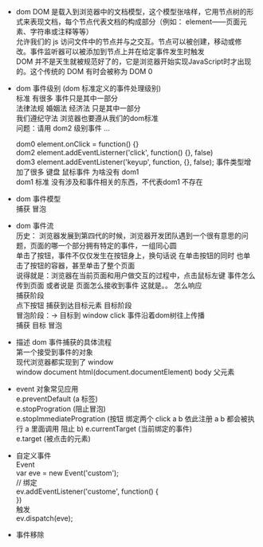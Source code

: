 - dom
  DOM 是载入到浏览器中的文档模型，这个模型张啥样，它用节点树的形式来表现文档，每个节点代表文档的构成部分（例如： element——页面元素、字符串或注释等等）   
  允许我们的 js 访问文件中的节点并与之交互。节点可以被创建，移动或修改。事件监听器可以被添加到节点上并在给定事件发生时触发   
  DOM 并不是天生就被规范好了的，它是浏览器开始实现JavaScript时才出现的。这个传统的 DOM 有时会被称为 DOM 0   
- dom 事件级别 (dom 标准定义的事件处理级别)   
  标准 有很多 事件只是其中一部分     
  法律法规 婚姻法 经济法 只是其中一部分   
  我们遵纪守法 浏览器也要遵从我们的dom标准   
  问题：请用 dom2 级别事件 ...   

  dom0 element.onClick = function() {}   
  dom2 element.addEventListerner('click', function() {},   false)   
  dom3 element.addEventListener('keyup', function, {}, false); 事件类型增加了很多 键盘 鼠标事件
  为啥没有 dom1   
  dom1 标准 没有涉及和事件相关的东西，不代表dom1 不存在   
- dom 事件模型   
  捕获 冒泡   
- dom 事件流   
  历史： 浏览器发展到第四代的时候，浏览器开发团队遇到一个很有意思的问题，页面的哪一个部分拥有特定的事件，一组同心圆   
  单击了按钮，事件不仅仅发生在按钮身上，换句话说 在单击按钮的同时 也单击了按钮的容器，甚至单击了整个页面   
  说得就是：浏览器在当前页面和用户做交互的过程中，点击鼠标左键 事件怎么传到页面 或者说是 页面怎么接收到事件 这就是。。 怎么响应   
  捕获阶段   
  点下按钮 捕获到达目标元素 目标阶段   
  冒泡阶段：-> 目标到 window click 事件沿着dom树往上传播  
  捕获 目标 冒泡   
- 描述 dom 事件捕获的具体流程   
  第一个接受到事件的对象   
  现代浏览器都实现到了 window   
  window document html(document.documentElement) body 父元素   
- event 对象常见应用   
  e.preventDefault (a 标签)   
  e.stopProgration (阻止冒泡)   
  e.stopImmediateProgration (按钮 绑定两个 click a b 依此注册 a b 都会被执行 a 里面调用 阻止 b)
  e.currentTarget (当前绑定的事件)   
  e.target (被点击的元素)   
- 自定义事件   
 Event   
  var eve = new Event('custom');   
  // 绑定   
  ev.addEventListener('custome', function() {   
  })   
  触发   
  ev.dispatch(eve);   
- 事件移除   
  